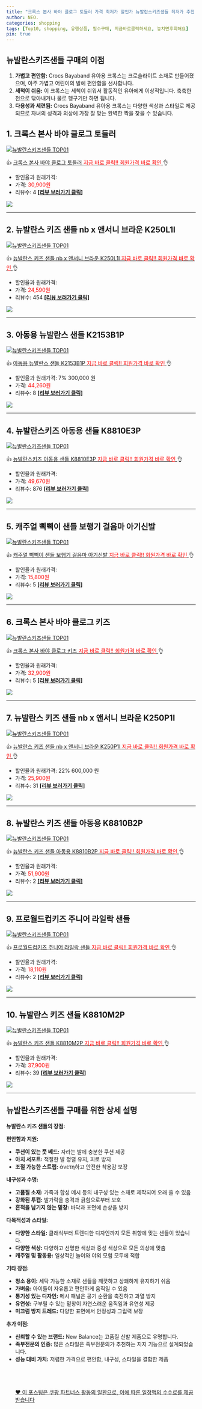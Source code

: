 ```yaml
---
title: "크록스 본사 바야 클로그 토들러 가격 최저가 할인가 뉴발란스키즈샌들 최저가 추천 제품 비교"
author: NEO.
categories: shopping
tags: [Top10, shopping, 유행상품, 필수구매, 지금바로클릭하세요, 놓치면후회해요]
pin: true
---
```

## 뉴발란스키즈샌들 구매의 이점
1. **가볍고 편안함:** Crocs Bayaband 유아용 크록스는 크로슬라이트 소재로 만들어졌으며, 아주 가볍고 어린이의 발에 편안함을 선사합니다.
2. **세척이 쉬움:** 이 크록스는 세척이 쉬워서 활동적인 유아에게 이상적입니다. 축축한 천으로 닦아내거나 물로 헹구기만 하면 됩니다.
3. **다용성과 세련됨:** Crocs Bayaband 유아용 크록스는 다양한 색상과 스타일로 제공되므로 자녀의 성격과 의상에 가장 잘 맞는 완벽한 짝을 찾을 수 있습니다.

   

## 1. 크록스 본사 바야 클로그 토들러

[![뉴발란스키즈샌들 TOP01](https://thumbnail10.coupangcdn.com/thumbnails/remote/490x490ex/image/vendor_inventory/fa07/952292c2c44fb49a5011137a966173343ea6e78572d95ce725499d6e14fb.jpg)](https://link.coupang.com/re/AFFSDP?lptag=AF3617701&subid=GithubCoopas&pageKey=7978208703&traceid=V0-153&itemId=16624222484&vendorItemId=80155783215)


👍 [크록스 본사 바야 클로그 토들러 <font color=red> 지금 바로 클릭!! 회원가격 바로 확인 </font> ](https://link.coupang.com/re/AFFSDP?lptag=AF3617701&subid=GithubCoopas&pageKey=7978208703&traceid=V0-153&itemId=16624222484&vendorItemId=80155783215) 👌 


- 할인율과 원래가격: 
- 가격: <span style='color:red'>30,900원</span>
- 리뷰수: 4  [**[리뷰 보러가기 클릭]**](https://link.coupang.com/re/AFFSDP?lptag=AF3617701&subid=GithubCoopas&pageKey=7978208703&traceid=V0-153&itemId=16624222484&vendorItemId=80155783215)

[![](/discount_price.png)](https://link.coupang.com/re/AFFSDP?lptag=AF3617701&subid=GithubCoopas&pageKey=7978208703&traceid=V0-153&itemId=16624222484&vendorItemId=80155783215)

---


   

## 2. 뉴발란스 키즈 샌들 nb x 앤서니 브라운 K250L1I

[![뉴발란스키즈샌들 TOP01](https://thumbnail8.coupangcdn.com/thumbnails/remote/490x490ex/image/vendor_inventory/b237/9fc8e10bdb963890b8bd2e492b7c70d478351f9717c6c83f16a67f0de9f9.jpg)](https://link.coupang.com/re/AFFSDP?lptag=AF3617701&subid=GithubCoopas&pageKey=8064929398&traceid=V0-153&itemId=22679526288&vendorItemId=89763891749)


👍 [뉴발란스 키즈 샌들 nb x 앤서니 브라운 K250L1I <font color=red> 지금 바로 클릭!! 회원가격 바로 확인 </font> ](https://link.coupang.com/re/AFFSDP?lptag=AF3617701&subid=GithubCoopas&pageKey=8064929398&traceid=V0-153&itemId=22679526288&vendorItemId=89763891749) 👌 


- 할인율과 원래가격: 
- 가격: <span style='color:red'>24,590원</span>
- 리뷰수: 454  [**[리뷰 보러가기 클릭]**](https://link.coupang.com/re/AFFSDP?lptag=AF3617701&subid=GithubCoopas&pageKey=8064929398&traceid=V0-153&itemId=22679526288&vendorItemId=89763891749)

[![](/discount_price.png)](https://link.coupang.com/re/AFFSDP?lptag=AF3617701&subid=GithubCoopas&pageKey=8064929398&traceid=V0-153&itemId=22679526288&vendorItemId=89763891749)

---


   

## 3. 아동용 뉴발란스 샌들 K2153B1P

[![뉴발란스키즈샌들 TOP01](https://thumbnail6.coupangcdn.com/thumbnails/remote/490x490ex/image/retail/images/2023/05/04/17/0/a478e846-e3eb-4722-8d46-958793b53931.jpg)](https://link.coupang.com/re/AFFSDP?lptag=AF3617701&subid=GithubCoopas&pageKey=7313556495&traceid=V0-153&itemId=18741423366&vendorItemId=85873691670)


👍 [아동용 뉴발란스 샌들 K2153B1P <font color=red> 지금 바로 클릭!! 회원가격 바로 확인 </font> ](https://link.coupang.com/re/AFFSDP?lptag=AF3617701&subid=GithubCoopas&pageKey=7313556495&traceid=V0-153&itemId=18741423366&vendorItemId=85873691670) 👌 


- 할인율과 원래가격: 7%  300,000   원
- 가격: <span style='color:red'>44,260원</span>
- 리뷰수: 8  [**[리뷰 보러가기 클릭]**](https://link.coupang.com/re/AFFSDP?lptag=AF3617701&subid=GithubCoopas&pageKey=7313556495&traceid=V0-153&itemId=18741423366&vendorItemId=85873691670)

[![](/discount_price.png)](https://link.coupang.com/re/AFFSDP?lptag=AF3617701&subid=GithubCoopas&pageKey=7313556495&traceid=V0-153&itemId=18741423366&vendorItemId=85873691670)

---


   

## 4. 뉴발란스키즈 아동용 샌들 K8810E3P

[![뉴발란스키즈샌들 TOP01](https://thumbnail8.coupangcdn.com/thumbnails/remote/490x490ex/image/retail/images/2024/04/04/18/3/f549fd63-6769-4d9f-ba31-09bc3215c73b.jpg)](https://link.coupang.com/re/AFFSDP?lptag=AF3617701&subid=GithubCoopas&pageKey=7994111622&traceid=V0-153&itemId=22230607518&vendorItemId=89392318967)


👍 [뉴발란스키즈 아동용 샌들 K8810E3P <font color=red> 지금 바로 클릭!! 회원가격 바로 확인 </font> ](https://link.coupang.com/re/AFFSDP?lptag=AF3617701&subid=GithubCoopas&pageKey=7994111622&traceid=V0-153&itemId=22230607518&vendorItemId=89392318967) 👌 


- 할인율과 원래가격: 
- 가격: <span style='color:red'>49,670원</span>
- 리뷰수: 876  [**[리뷰 보러가기 클릭]**](https://link.coupang.com/re/AFFSDP?lptag=AF3617701&subid=GithubCoopas&pageKey=7994111622&traceid=V0-153&itemId=22230607518&vendorItemId=89392318967)

[![](/discount_price.png)](https://link.coupang.com/re/AFFSDP?lptag=AF3617701&subid=GithubCoopas&pageKey=7994111622&traceid=V0-153&itemId=22230607518&vendorItemId=89392318967)

---


   

## 5. 캐주얼 삑삑이 샌들 보행기 걸음마 아기신발

[![뉴발란스키즈샌들 TOP01](https://thumbnail7.coupangcdn.com/thumbnails/remote/490x490ex/image/vendor_inventory/3416/7c4c5dcda288fae54e78c2406050722326935f4a54429ba63148692888ca.jpg)](https://link.coupang.com/re/AFFSDP?lptag=AF3617701&subid=GithubCoopas&pageKey=7292284370&traceid=V0-153&itemId=18641434945&vendorItemId=88343638342)


👍 [캐주얼 삑삑이 샌들 보행기 걸음마 아기신발 <font color=red> 지금 바로 클릭!! 회원가격 바로 확인 </font> ](https://link.coupang.com/re/AFFSDP?lptag=AF3617701&subid=GithubCoopas&pageKey=7292284370&traceid=V0-153&itemId=18641434945&vendorItemId=88343638342) 👌 


- 할인율과 원래가격: 
- 가격: <span style='color:red'>15,800원</span>
- 리뷰수: 5  [**[리뷰 보러가기 클릭]**](https://link.coupang.com/re/AFFSDP?lptag=AF3617701&subid=GithubCoopas&pageKey=7292284370&traceid=V0-153&itemId=18641434945&vendorItemId=88343638342)

[![](/discount_price.png)](https://link.coupang.com/re/AFFSDP?lptag=AF3617701&subid=GithubCoopas&pageKey=7292284370&traceid=V0-153&itemId=18641434945&vendorItemId=88343638342)

---


   

## 6. 크록스 본사 바야 클로그 키즈

[![뉴발란스키즈샌들 TOP01](https://thumbnail10.coupangcdn.com/thumbnails/remote/490x490ex/image/vendor_inventory/fa07/952292c2c44fb49a5011137a966173343ea6e78572d95ce725499d6e14fb.jpg)](https://link.coupang.com/re/AFFSDP?lptag=AF3617701&subid=GithubCoopas&pageKey=6905813602&traceid=V0-153&itemId=16624263433&vendorItemId=80179064293)


👍 [크록스 본사 바야 클로그 키즈 <font color=red> 지금 바로 클릭!! 회원가격 바로 확인 </font> ](https://link.coupang.com/re/AFFSDP?lptag=AF3617701&subid=GithubCoopas&pageKey=6905813602&traceid=V0-153&itemId=16624263433&vendorItemId=80179064293) 👌 


- 할인율과 원래가격: 
- 가격: <span style='color:red'>32,900원</span>
- 리뷰수: 5  [**[리뷰 보러가기 클릭]**](https://link.coupang.com/re/AFFSDP?lptag=AF3617701&subid=GithubCoopas&pageKey=6905813602&traceid=V0-153&itemId=16624263433&vendorItemId=80179064293)

[![](/discount_price.png)](https://link.coupang.com/re/AFFSDP?lptag=AF3617701&subid=GithubCoopas&pageKey=6905813602&traceid=V0-153&itemId=16624263433&vendorItemId=80179064293)

---


   

## 7. 뉴발란스 키즈 샌들 nb x 앤서니 브라운 K250P1I

[![뉴발란스키즈샌들 TOP01](https://thumbnail7.coupangcdn.com/thumbnails/remote/490x490ex/image/vendor_inventory/af83/92961a505d126ed67a7b5129ce033461774dbbb293cb1eadfe4236fe5917.jpg)](https://link.coupang.com/re/AFFSDP?lptag=AF3617701&subid=GithubCoopas&pageKey=8059764959&traceid=V0-153&itemId=22636068261&vendorItemId=89763893246)


👍 [뉴발란스 키즈 샌들 nb x 앤서니 브라운 K250P1I <font color=red> 지금 바로 클릭!! 회원가격 바로 확인 </font> ](https://link.coupang.com/re/AFFSDP?lptag=AF3617701&subid=GithubCoopas&pageKey=8059764959&traceid=V0-153&itemId=22636068261&vendorItemId=89763893246) 👌 


- 할인율과 원래가격: 22%  600,000   원
- 가격: <span style='color:red'>25,900원</span>
- 리뷰수: 31  [**[리뷰 보러가기 클릭]**](https://link.coupang.com/re/AFFSDP?lptag=AF3617701&subid=GithubCoopas&pageKey=8059764959&traceid=V0-153&itemId=22636068261&vendorItemId=89763893246)

[![](/discount_price.png)](https://link.coupang.com/re/AFFSDP?lptag=AF3617701&subid=GithubCoopas&pageKey=8059764959&traceid=V0-153&itemId=22636068261&vendorItemId=89763893246)

---


   

## 8. 뉴발란스 키즈 샌들 아동용 K8810B2P

[![뉴발란스키즈샌들 TOP01](https://thumbnail10.coupangcdn.com/thumbnails/remote/490x490ex/image/vendor_inventory/d6c7/0bb605662a1745c25a2e9c1c7b34bd17a4ed029ccb0875d9bdc6b9829366.jpg)](https://link.coupang.com/re/AFFSDP?lptag=AF3617701&subid=GithubCoopas&pageKey=8059782840&traceid=V0-153&itemId=22636144934&vendorItemId=89677228319)


👍 [뉴발란스 키즈 샌들 아동용 K8810B2P <font color=red> 지금 바로 클릭!! 회원가격 바로 확인 </font> ](https://link.coupang.com/re/AFFSDP?lptag=AF3617701&subid=GithubCoopas&pageKey=8059782840&traceid=V0-153&itemId=22636144934&vendorItemId=89677228319) 👌 


- 할인율과 원래가격: 
- 가격: <span style='color:red'>51,900원</span>
- 리뷰수: 2  [**[리뷰 보러가기 클릭]**](https://link.coupang.com/re/AFFSDP?lptag=AF3617701&subid=GithubCoopas&pageKey=8059782840&traceid=V0-153&itemId=22636144934&vendorItemId=89677228319)

[![](/discount_price.png)](https://link.coupang.com/re/AFFSDP?lptag=AF3617701&subid=GithubCoopas&pageKey=8059782840&traceid=V0-153&itemId=22636144934&vendorItemId=89677228319)

---


   

## 9. 프로월드컵키즈 주니어 라일락 샌들

[![뉴발란스키즈샌들 TOP01](https://thumbnail10.coupangcdn.com/thumbnails/remote/490x490ex/image/retail/images/2024/04/16/15/5/446db88b-378e-44e1-ac18-3c9338945a41.jpg)](https://link.coupang.com/re/AFFSDP?lptag=AF3617701&subid=GithubCoopas&pageKey=7335212774&traceid=V0-153&itemId=18840671147&vendorItemId=89520603183)


👍 [프로월드컵키즈 주니어 라일락 샌들 <font color=red> 지금 바로 클릭!! 회원가격 바로 확인 </font> ](https://link.coupang.com/re/AFFSDP?lptag=AF3617701&subid=GithubCoopas&pageKey=7335212774&traceid=V0-153&itemId=18840671147&vendorItemId=89520603183) 👌 


- 할인율과 원래가격: 
- 가격: <span style='color:red'>18,110원</span>
- 리뷰수: 2  [**[리뷰 보러가기 클릭]**](https://link.coupang.com/re/AFFSDP?lptag=AF3617701&subid=GithubCoopas&pageKey=7335212774&traceid=V0-153&itemId=18840671147&vendorItemId=89520603183)

[![](/discount_price.png)](https://link.coupang.com/re/AFFSDP?lptag=AF3617701&subid=GithubCoopas&pageKey=7335212774&traceid=V0-153&itemId=18840671147&vendorItemId=89520603183)

---


   

## 10. 뉴발란스 키즈 샌들 K8810M2P

[![뉴발란스키즈샌들 TOP01](https://thumbnail8.coupangcdn.com/thumbnails/remote/490x490ex/image/vendor_inventory/5273/51a09d6a5715bdebc0728100df3c484425dd5f00eca894d891efe3b05499.jpg)](https://link.coupang.com/re/AFFSDP?lptag=AF3617701&subid=GithubCoopas&pageKey=8024244004&traceid=V0-153&itemId=22424537807&vendorItemId=89469250730)


👍 [뉴발란스 키즈 샌들 K8810M2P <font color=red> 지금 바로 클릭!! 회원가격 바로 확인 </font> ](https://link.coupang.com/re/AFFSDP?lptag=AF3617701&subid=GithubCoopas&pageKey=8024244004&traceid=V0-153&itemId=22424537807&vendorItemId=89469250730) 👌 


- 할인율과 원래가격: 
- 가격: <span style='color:red'>37,900원</span>
- 리뷰수: 39  [**[리뷰 보러가기 클릭]**](https://link.coupang.com/re/AFFSDP?lptag=AF3617701&subid=GithubCoopas&pageKey=8024244004&traceid=V0-153&itemId=22424537807&vendorItemId=89469250730)

[![](/discount_price.png)](https://link.coupang.com/re/AFFSDP?lptag=AF3617701&subid=GithubCoopas&pageKey=8024244004&traceid=V0-153&itemId=22424537807&vendorItemId=89469250730)

---
## 뉴발란스키즈샌들 구매를 위한 상세 설명
**뉴발란스 키즈 샌들의 장점:**

**편안함과 지원:**

* **쿠션이 있는 풋 베드:** 자라는 발에 충분한 쿠션 제공
* **아치 서포트:** 적절한 발 정렬 유지, 피로 방지
* **조절 가능한 스트랩:** άνετη하고 안전한 착용감 보장

**내구성과 수명:**

* **고품질 소재:** 가죽과 합성 메시 등의 내구성 있는 소재로 제작되어 오래 쓸 수 있음
* **강화된 투캡:** 발가락을 충격과 긁힘으로부터 보호
* **흔적을 남기지 않는 밑창:** 바닥과 표면에 손상을 방지

**다목적성과 스타일:**

* **다양한 스타일:** 클래식부터 트렌디한 디자인까지 모든 취향에 맞는 샌들이 있습니다.
* **다양한 색상:** 다양하고 선명한 색상과 중성 색상으로 모든 의상에 맞춤
* **캐주얼 및 활동용:** 일상적인 놀이와 야외 모험 모두에 적합

**기타 장점:**

* **청소 용이:** 세탁 가능한 소재로 샌들을 깨끗하고 상쾌하게 유지하기 쉬움
* **가벼움:** 아이들이 자유롭고 편안하게 움직일 수 있음
* **통기성 있는 디자인:** 메시 패널은 공기 순환을 촉진하고 과열 방지
* **유연성:** 구부릴 수 있는 밑창이 자연스러운 움직임과 유연성 제공
* **미끄럼 방지 트레드:** 다양한 표면에서 안정성과 그립력 보장

**추가 이점:**

* **신뢰할 수 있는 브랜드:** New Balance는 고품질 신발 제품으로 유명합니다.
* **족부전문의 인증:** 많은 스타일은 족부전문의가 추천하는 지지 기능으로 설계되었습니다.
* **성능 대비 가치:** 저렴한 가격으로 편안함, 내구성, 스타일을 결합한 제품<br><br><br><br><br> [ ❤  이 포스팅은 쿠팡 파트너스 활동의 일환으로, 이에 따른 일정액의 수수료를 제공받습니다](https://link.coupang.com/a/bcEFyh)